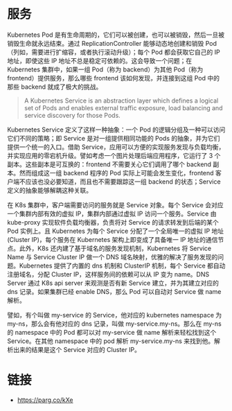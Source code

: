 # 服务

Kubernetes Pod 是有生命周期的，它们可以被创建，也可以被销毁，然后一旦被销毁生命就永远结束。通过 ReplicationController 能够动态地创建和销毁 Pod（列如，需要进行扩缩容，或者执行滚动升级）；每个 Pod 都会获取它自己的 IP 地址，即使这些 IP 地址不总是稳定可依赖的。这会导致一个问题；在 Kubernetes 集群中，如果一组 Pod（称为 backend）为其他 Pod（称为 frontend）提供服务，那么哪些 frontend 该如何发现，并连接到这组 Pod 中的那些 backend 就成了极大的挑战。

> A Kubernetes Service is an abstraction layer which defines a logical set of Pods and enables external traffic exposure, load balancing and service discovery for those Pods.

Kubernetes Service 定义了这样一种抽象：一个 Pod 的逻辑分组及一种可以访问它们不同的策略；即 Service 是对一组提供相同功能的 Pods 的抽象，并为它们提供一个统一的入口。借助 Service，应用可以方便的实现服务发现与负载均衡，并实现应用的零宕机升级。譬如考虑一个图片处理后端应用程序，它运行了 3 个副本。这些副本是可互换的：frontend 不需要关心它们调用了哪个 backend 副本。然而组成这一组 backend 程序的 Pod 实际上可能会发生变化，frontend 客户端不应该也没必要知道，而且也不需要跟踪这一组 backend 的状态；Service 定义的抽象能够解耦这种关联。

在 K8s 集群中，客户端需要访问的服务就是 Service 对象。每个 Service 会对应一个集群内部有效的虚拟 IP，集群内部通过虚拟 IP 访问一个服务。Service 由 kube-proxy 实现软件负载均衡器，负责将对 Service 的请求转发到后端的某个 Pod 实例上。且 Kubernetes 为每个 Service 分配了一个全局唯一的虚拟 IP 地址(Cluster IP)，每个服务在 Kubernetes 架构上即变成了具备唯一 IP 地址的通信节点。此外，K8s 还内建了基于域名的服务发现机制，Kubernetes 将 Service Name 与 Service Cluster IP 做一个 DNS 域名映射，优雅的解决了服务发现的问题。Kubernetes 提供了内置的 dns 机制和 ClusterIP 机制，每个 Service 都自动注册域名，分配 Cluster IP，这样服务间的依赖可以从 IP 变为 name。DNS Server 通过 K8s api server 来观测是否有新 Service 建立，并为其建立对应的 dns 记录。如果集群已经 enable DNS，那么 Pod 可以自动对 Service 做 name 解析。

譬如，有个叫做 my-service 的 Service，他对应的 kubernetes namespace 为 my-ns，那么会有他对应的 dns 记录，叫做 my-service.my-ns。那么在 my-ns 的 namespace 中的 Pod 都可以对 my-service 做 name 解析来轻松找到这个 Service。在其他 namespace 中的 pod 解析 my-service.my-ns 来找到他。解析出来的结果是这个 Service 对应的 Cluster IP。

# 链接

- https://parg.co/kXe
